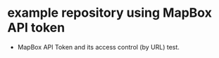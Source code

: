 # example repository using MapBox API token

- MapBox API Token and its access control (by URL) test.